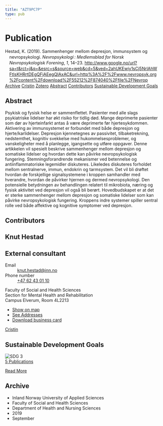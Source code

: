```yaml
---
title: "AZT9PC7P"
type: pub
---
```

<h1>Publication</h1>
<article id="csl-bib-container-AZT9PC7P" class="csl-bib-container">
  <div class="csl-bib-body" style="line-height: 1.35; padding-left: 1em; text-indent:-1em;">
  <div class="csl-entry">Hestad, K. (2019). Sammenhenger mellom depresjon, immunsystem og nevropsykologi. <i>Nevropsykologi&#x202F;: Medlemsblad for Norsk Nevropsykologisk Forening</i>, <i>1</i>, 14&#x2013;23. <a href="http://www.google.no/url?sa=t&amp;rct=j&amp;q=&amp;esrc=s&amp;source=web&amp;cd=5&amp;ved=2ahUKEwiy1sCj5NrlAhWFtIsKHRrtDEgQFjAEegQIAxAC&amp;url=http%3A%2F%2Fwww.nevropsyk.org%2Fcontent%2Fdownload%2F55212%2F874040%2Ffile%2FNevrop">http://www.google.no/url?sa=t&amp;rct=j&amp;q=&amp;esrc=s&amp;source=web&amp;cd=5&amp;ved=2ahUKEwiy1sCj5NrlAhWFtIsKHRrtDEgQFjAEegQIAxAC&amp;url=http%3A%2F%2Fwww.nevropsyk.org%2Fcontent%2Fdownload%2F55212%2F874040%2Ffile%2FNevrop</a></div>
</div>
  <div class="csl-bib-buttons">
    <a href="#taxonomy-article-AZT9PC7P" class="csl-bib-button">Archive</a>
    <a href="https://app.cristin.no/results/show.jsf?id=1730228" alt="Cristin URL" class="csl-bib-button">Cristin</a>
    <a href="http://zotero.org/groups/5402882/items/AZT9PC7P" alt="Zotero URL" class="csl-bib-button">Zotero</a>
    <a href="#abstract-article-AZT9PC7P" class="csl-bib-button">Abstract</a>
    <a href="#contributors-article-AZT9PC7P" class="csl-bib-button">Contributors</a>
    <a href="#sdg-article-AZT9PC7P" class="csl-bib-button">Sustainable Development Goals</a>
  </div>
  <div id="csl-bib-meta-container-AZT9PC7P"></div>
</article>
<div id="csl-bib-meta-AZT9PC7P" class="csl-bib-meta">
  <article id="abstract-article-AZT9PC7P" class="abstract-article">
    <h1>Abstract</h1>
    Psykisk og fysisk helse er sammenflettet. Pasienter med alle slags psykiatriske lidelser har økt risiko for tidlig død. Mange deprimerte pasienter som dør av hjerteinfarkt antas å være deprimerte før hjertesykdommen. Aktivering av immunsystemet er forbundet med både depresjon og hjerte/karlidelser. Depresjon kjennetegnes av passivitet, tilbaketrekning, nedstemthet, kognitiv svekkelse med hukommelsesproblemer, og vanskeligheter med å planlegge, igangsette og utføre oppgaver. Denne artikkelen vil spesielt beskrive sammenhenger mellom depresjon og somatiske lidelser og hvordan dette kan påvirke nevropsykologisk fungering. Stemningsforandrende mekanismer ved betennelse og antiinflammatoriske legemidler diskuteres. Likeledes diskuteres forholdet mellom sentralnerve, immun, endokrin og tarmsystem. Det vil bli drøftet hvordan de forskjellige signalsystemene i kroppen samhandler med hverandre, hvordan de påvirker hjernen og dermed nevropsykologi. Den potensielle betydningen av behandlingen relatert til mikrobiota, næring og fysisk aktivitet ved depresjon vil også bli berørt. Hovedbudskapet er at det er sterke sammenhenger mellom depresjon og somatiske lidelser som kan påvirke nevropsykologisk fungering. Kroppens indre systemer spiller sentral rolle ved både affektive og kognitive symptomer ved depresjon.
  </article>
  <article id="contributors-article-AZT9PC7P" class="contributors-article">
    <h1>Contributors</h1>
    <div class="personas"> <div class="vrtx-hinn-person-card"> <div class="photo"> <i class="lar la-user-circle missing-person"></i> </div> <div class="info"> <hgroup><h1>Knut Hestad</h1> <h2>External consultant</h2> </hgroup><dl> <dt>Email</dt> <dd> <a href="mailto:knut.hestad@inn.no">knut.hestad@inn.no</a> </dd> <dt>Phone number</dt> <dd><a href="tel:+4762430110"> +47 62 43 01 10 </a></dd> </dl> <p> Faculty of Social and Health Sciences<br> Section for Mental Health and Rehabilitation<br> Campus Elverum, Room 4L2213 </p> <ul class="vrtx-hinn-links"> <li><a href="https://www.google.com/maps?q=60.88177,11.53669">Show on map</a></li> <li><a href="https://www.inn.no/english/find-an-employee/knut-hestad.html#vrtx-hinn-addresses">See Addresses</a></li> <li><a href="https://www.inn.no/english/find-an-employee/knut-hestad.html?vrtx=vcf">Download business card</a></li> </ul> </div> </div> <a href="https://app.cristin.no/persons/show.jsf?id=43557" alt="Cristin URL" class="personas-cristin">Cristin</a> </div>
  </article>
  <article id="sdg-article-AZT9PC7P" class="sdg-article">
    <h1>Sustainable Development Goals</h1>
    <div class="sdg-container"><div id="sdg3" class="sdg"> <img src="{{< params subfolder >}}images/sdg/sdg03_en.png" class="image" alt="SDG 3"> <div class="sdg-overlay"> <a href="{{< params subfolder >}}en/archive/?sdg=3#archive" class="sdg-publication-count"><span>5</span> Publications</a> <p><a href="https://sdgs.un.org/goals/goal3" class="sdg-read-more">Read More</a></p> </div> </div></div>
  </article>
  <article id="taxonomy-article-AZT9PC7P" class="taxonomy-article">
    <h1>Archive</h1>
    <ul>
      <li>Inland Norway University of Applied Sciences</li>
      <li>Faculty of Social and Health Sciences</li>
      <li>Department of Health and Nursing Sciences</li>
      <li>2019</li>
      <li>September</li>
    </ul>
  </article>
</div>
